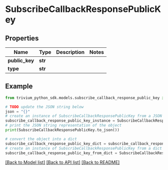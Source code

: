 # SubscribeCallbackResponsePublicKey


## Properties

Name | Type | Description | Notes
------------ | ------------- | ------------- | -------------
**public_key** | **str** |  | 
**type** | **str** |  | 

## Example

```python
from trivium_python_sdk.models.subscribe_callback_response_public_key import SubscribeCallbackResponsePublicKey

# TODO update the JSON string below
json = "{}"
# create an instance of SubscribeCallbackResponsePublicKey from a JSON string
subscribe_callback_response_public_key_instance = SubscribeCallbackResponsePublicKey.from_json(json)
# print the JSON string representation of the object
print(SubscribeCallbackResponsePublicKey.to_json())

# convert the object into a dict
subscribe_callback_response_public_key_dict = subscribe_callback_response_public_key_instance.to_dict()
# create an instance of SubscribeCallbackResponsePublicKey from a dict
subscribe_callback_response_public_key_from_dict = SubscribeCallbackResponsePublicKey.from_dict(subscribe_callback_response_public_key_dict)
```
[[Back to Model list]](../README.md#documentation-for-models) [[Back to API list]](../README.md#documentation-for-api-endpoints) [[Back to README]](../README.md)


